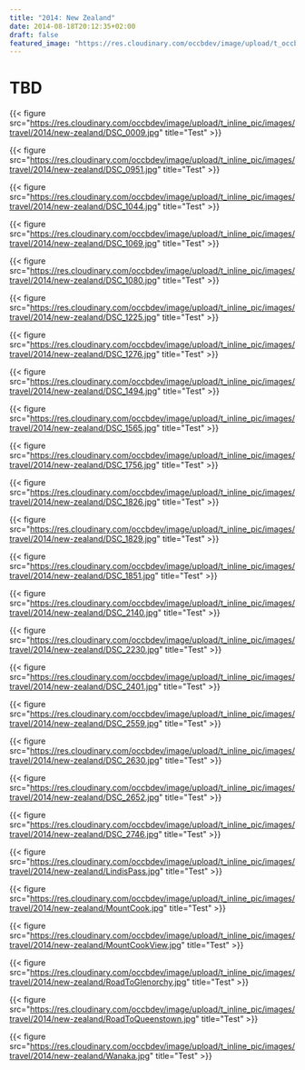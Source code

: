 ```yaml
---
title: "2014: New Zealand"
date: 2014-08-18T20:12:35+02:00
draft: false
featured_image: "https://res.cloudinary.com/occbdev/image/upload/t_occbdev_gallery_teaser/images/travel/2014/new-zealand/DSC_1044.jpg"
---
```


# TBD

{{< figure src="https://res.cloudinary.com/occbdev/image/upload/t_inline_pic/images/travel/2014/new-zealand/DSC_0009.jpg" title="Test" >}}

{{< figure src="https://res.cloudinary.com/occbdev/image/upload/t_inline_pic/images/travel/2014/new-zealand/DSC_0951.jpg" title="Test" >}}

{{< figure src="https://res.cloudinary.com/occbdev/image/upload/t_inline_pic/images/travel/2014/new-zealand/DSC_1044.jpg" title="Test" >}}

{{< figure src="https://res.cloudinary.com/occbdev/image/upload/t_inline_pic/images/travel/2014/new-zealand/DSC_1069.jpg" title="Test" >}}

{{< figure src="https://res.cloudinary.com/occbdev/image/upload/t_inline_pic/images/travel/2014/new-zealand/DSC_1080.jpg" title="Test" >}}

{{< figure src="https://res.cloudinary.com/occbdev/image/upload/t_inline_pic/images/travel/2014/new-zealand/DSC_1225.jpg" title="Test" >}}

{{< figure src="https://res.cloudinary.com/occbdev/image/upload/t_inline_pic/images/travel/2014/new-zealand/DSC_1276.jpg" title="Test" >}}

{{< figure src="https://res.cloudinary.com/occbdev/image/upload/t_inline_pic/images/travel/2014/new-zealand/DSC_1494.jpg" title="Test" >}}

{{< figure src="https://res.cloudinary.com/occbdev/image/upload/t_inline_pic/images/travel/2014/new-zealand/DSC_1565.jpg" title="Test" >}}

{{< figure src="https://res.cloudinary.com/occbdev/image/upload/t_inline_pic/images/travel/2014/new-zealand/DSC_1756.jpg" title="Test" >}}

{{< figure src="https://res.cloudinary.com/occbdev/image/upload/t_inline_pic/images/travel/2014/new-zealand/DSC_1826.jpg" title="Test" >}}

{{< figure src="https://res.cloudinary.com/occbdev/image/upload/t_inline_pic/images/travel/2014/new-zealand/DSC_1829.jpg" title="Test" >}}

{{< figure src="https://res.cloudinary.com/occbdev/image/upload/t_inline_pic/images/travel/2014/new-zealand/DSC_1851.jpg" title="Test" >}}

{{< figure src="https://res.cloudinary.com/occbdev/image/upload/t_inline_pic/images/travel/2014/new-zealand/DSC_2140.jpg" title="Test" >}}

{{< figure src="https://res.cloudinary.com/occbdev/image/upload/t_inline_pic/images/travel/2014/new-zealand/DSC_2230.jpg" title="Test" >}}

{{< figure src="https://res.cloudinary.com/occbdev/image/upload/t_inline_pic/images/travel/2014/new-zealand/DSC_2401.jpg" title="Test" >}}

{{< figure src="https://res.cloudinary.com/occbdev/image/upload/t_inline_pic/images/travel/2014/new-zealand/DSC_2559.jpg" title="Test" >}}

{{< figure src="https://res.cloudinary.com/occbdev/image/upload/t_inline_pic/images/travel/2014/new-zealand/DSC_2630.jpg" title="Test" >}}

{{< figure src="https://res.cloudinary.com/occbdev/image/upload/t_inline_pic/images/travel/2014/new-zealand/DSC_2652.jpg" title="Test" >}}

{{< figure src="https://res.cloudinary.com/occbdev/image/upload/t_inline_pic/images/travel/2014/new-zealand/DSC_2746.jpg" title="Test" >}}

{{< figure src="https://res.cloudinary.com/occbdev/image/upload/t_inline_pic/images/travel/2014/new-zealand/LindisPass.jpg" title="Test" >}}

{{< figure src="https://res.cloudinary.com/occbdev/image/upload/t_inline_pic/images/travel/2014/new-zealand/MountCook.jpg" title="Test" >}}

{{< figure src="https://res.cloudinary.com/occbdev/image/upload/t_inline_pic/images/travel/2014/new-zealand/MountCookView.jpg" title="Test" >}}

{{< figure src="https://res.cloudinary.com/occbdev/image/upload/t_inline_pic/images/travel/2014/new-zealand/RoadToGlenorchy.jpg" title="Test" >}}

{{< figure src="https://res.cloudinary.com/occbdev/image/upload/t_inline_pic/images/travel/2014/new-zealand/RoadToQueenstown.jpg" title="Test" >}}

{{< figure src="https://res.cloudinary.com/occbdev/image/upload/t_inline_pic/images/travel/2014/new-zealand/Wanaka.jpg" title="Test" >}}